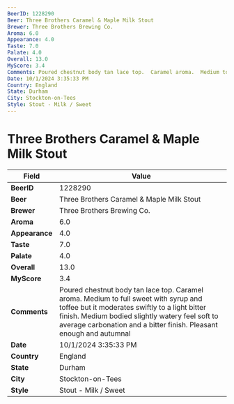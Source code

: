 ```yaml
---
BeerID: 1228290
Beer: Three Brothers Caramel & Maple Milk Stout
Brewer: Three Brothers Brewing Co.
Aroma: 6.0
Appearance: 4.0
Taste: 7.0
Palate: 4.0
Overall: 13.0
MyScore: 3.4
Comments: Poured chestnut body tan lace top.  Caramel aroma.  Medium to full sweet with syrup and toffee but it moderates swiftly to a light bitter finish.  Medium bodied slightly watery feel soft to average carbonation and a bitter finish.  Pleasant enough and autumnal
Date: 10/1/2024 3:35:33 PM
Country: England
State: Durham
City: Stockton-on-Tees
Style: Stout - Milk / Sweet
---
```


# Three Brothers Caramel & Maple Milk Stout

| Field         | Value |
|---------------|-------|
| **BeerID** | 1228290 |
| **Beer** | Three Brothers Caramel & Maple Milk Stout |
| **Brewer** | Three Brothers Brewing Co. |
| **Aroma** | 6.0 |
| **Appearance** | 4.0 |
| **Taste** | 7.0 |
| **Palate** | 4.0 |
| **Overall** | 13.0 |
| **MyScore** | 3.4 |
| **Comments** | Poured chestnut body tan lace top.  Caramel aroma.  Medium to full sweet with syrup and toffee but it moderates swiftly to a light bitter finish.  Medium bodied slightly watery feel soft to average carbonation and a bitter finish.  Pleasant enough and autumnal  |
| **Date** | 10/1/2024 3:35:33 PM |
| **Country** | England |
| **State** | Durham |
| **City** | Stockton-on-Tees |
| **Style** | Stout - Milk / Sweet |
